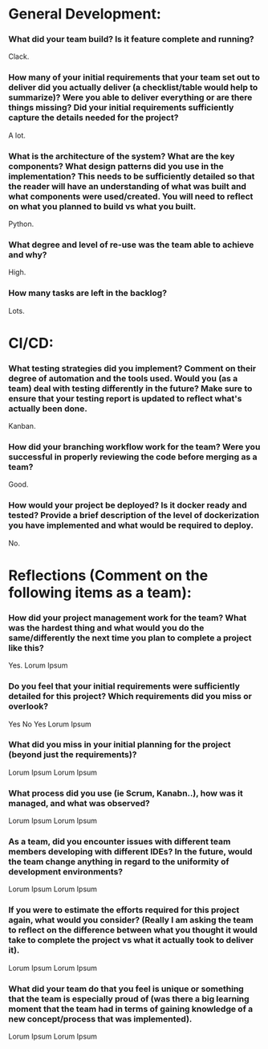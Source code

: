 # General Development:

 ### **What did your team build? Is it feature complete and running?**
Clack.
 ### **How many of your initial requirements that your team set out to deliver did you actually deliver (a checklist/table would help to summarize)?  Were you able to deliver everything or are there things missing?  Did your initial requirements sufficiently capture the details needed for the project?**
A lot.
 ### **What is the architecture of the system?  What are the key components?   What design patterns did you use in the implementation?  This needs to be sufficiently detailed so that the reader will have an understanding of what was built and what components were used/created.  You will need to reflect on what you planned to build vs what you built.**
Python.
 ### **What degree and level of re-use was the team able to achieve and why?**
High.
 ### **How many tasks are left in the backlog?**
Lots.
# CI/CD:

 ### **What testing strategies did you implement?  Comment on their degree of automation and the tools used.    Would you (as a team) deal with testing differently in the future?  Make sure to ensure that your testing report is updated to reflect what's actually been done.**
 Kanban.
 ### **How did your branching workflow work for the team?  Were you successful in properly reviewing the code before merging as a team?**
 Good.
 ### **How would your project be deployed?  Is it docker ready and tested?  Provide a brief description of the level of dockerization you have implemented and what would be required to deploy.**
 No.

# Reflections (Comment on the following items as a team):

 ### **How did your project management work for the team?  What was the hardest thing and what would you do the same/differently the next time you plan to complete a project like this?**
 Yes. Lorum Ipsum
 ### **Do you feel that your initial requirements were sufficiently detailed for this project?  Which requirements did you miss or overlook?**
 Yes No Yes Lorum Ipsum
 ### **What did you miss in your initial planning for the project (beyond just the requirements)?**
 Lorum Ipsum Lorum Ipsum
 ### **What process did you use (ie Scrum, Kanabn..), how was it managed, and what was observed?** 
  Lorum Ipsum Lorum Ipsum
 ### **As a team, did you encounter issues with different team members developing with different IDEs?  In the future, would the team change anything in regard to the uniformity of development environments?**
  Lorum Ipsum Lorum Ipsum
 ### **If you were to estimate the efforts required for this project again, what would you consider?  (Really I am asking the team to reflect on the difference between what you thought it would take to complete the project vs what it actually took to deliver it).**  
  Lorum Ipsum  Lorum Ipsum
 ### **What did your team do that you feel is unique or something that the team is especially proud of (was there a big learning moment that the team had in terms of gaining knowledge of a new concept/process that was implemented).**
  Lorum Ipsum Lorum Ipsum
